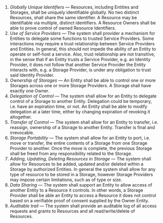  1. <dfn>Globally Unique Identifiers</dfn> — Resources, including Entities and Storages,  shall be uniquely identifiable globally. No two distinct Resources, shall share the same identifier. A Resource may be identifiable via multiple, distinct identifiers. A Resource Owners shall be able to prove control of owned Resource Identifiers.
 2. <dfn>Use of Service Providers</dfn> — The system shall provider a mechanism for Entities to delegate some functions to trusted Service Providers. Some interactions may require a trust relationship between Service Providers and Entities. In general, this should not impede the ability of an Entity to operate or self-host a service. Also, trust relationship are not transitive, in the sense that if an Entity trusts a Service Provider, e.g. an Identity Provider, it does not follow that another Service Provider the Entity interacts with, e.g. a Storage Provider, is under any obligation to trust said Identity Provider.
 3. <dfn>Ownership of Storages</dfn> — An Entity shall be able to control one or more Storages across one or more Storage Providers. A Storage shall have exactly one Owner.
 4. <dfn>Delegation of Control</dfn> — The system shall allow for an Entity to delegate control of a Storage to another Entity. Delegation could be temporary, i.e. have an expiration time, or not. An Entity shall be able to modify delegation at a later time, either by changing expiration of revoking it altogether.
 5. <dfn>Transfer of Control</dfn> — The system shall allow for an Entity to transfer, i.e. reassign, ownership of a Storage to another Entity. Transfer is final and irrevocable.
 6. <dfn>Storage Portability</dfn> — The system shall allow for an Entity to port, i.e. move or transfer, the entire contents of a Storage from one Storage Provider to another. Once the move is complete, the previous Storage shall be freed from any responsibility related to the Storage.
 7. <dfn>Adding, Updating, Deleting Resources in Storage</dfn> — The system shall allow for Resources to be added, updated and/or deleted within a Storage by authorized Entities. In general the system shall allow for any type of resource to be stored in a Storage, however Storage Providers may impose certain limitations, such as of type or size.
 8. <dfn>Data Sharing</dfn> — The system shall support an Entity to allow access of another Entity to a Resource it controls. In other words, a Storage Provider shall be able an Entity to access a Resource it does not control based on a verifiable proof of consent supplied by the Owner Entity.
 9. <dfn>Auditable trail</dfn> — The system shall provide an auditable log of all access requests and grants to Resources and all read/write/delete of Resources.
